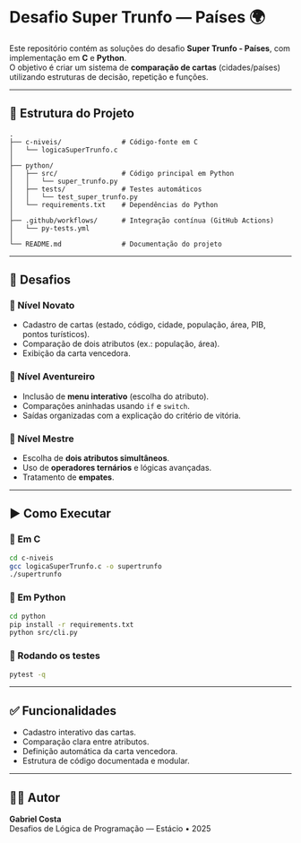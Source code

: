 # Desafio Super Trunfo — Países 🌍

Este repositório contém as soluções do desafio **Super Trunfo - Países**, com implementação em **C** e **Python**.  
O objetivo é criar um sistema de **comparação de cartas** (cidades/países) utilizando estruturas de decisão, repetição e funções.

---

## 📌 Estrutura do Projeto

```
.
├── c-niveis/               # Código-fonte em C
│   └── logicaSuperTrunfo.c
│
├── python/                 
│   ├── src/                # Código principal em Python
│   │   └── super_trunfo.py
│   ├── tests/              # Testes automáticos
│   │   └── test_super_trunfo.py
│   └── requirements.txt    # Dependências do Python
│
├── .github/workflows/      # Integração contínua (GitHub Actions)
│   └── py-tests.yml
│
└── README.md               # Documentação do projeto
```

---

## 🏅 Desafios

### 🔹 Nível Novato
- Cadastro de cartas (estado, código, cidade, população, área, PIB, pontos turísticos).
- Comparação de dois atributos (ex.: população, área).
- Exibição da carta vencedora.

### 🔹 Nível Aventureiro
- Inclusão de **menu interativo** (escolha do atributo).
- Comparações aninhadas usando `if` e `switch`.
- Saídas organizadas com a explicação do critério de vitória.

### 🔹 Nível Mestre
- Escolha de **dois atributos simultâneos**.
- Uso de **operadores ternários** e lógicas avançadas.
- Tratamento de **empates**.

---

## ▶️ Como Executar

### 🔹 Em C
```bash
cd c-niveis
gcc logicaSuperTrunfo.c -o supertrunfo
./supertrunfo
```

### 🔹 Em Python
```bash
cd python
pip install -r requirements.txt
python src/cli.py
```

### 🔹 Rodando os testes
```bash
pytest -q
```

---

## ✅ Funcionalidades
- Cadastro interativo das cartas.
- Comparação clara entre atributos.
- Definição automática da carta vencedora.
- Estrutura de código documentada e modular.

---

## 👨‍💻 Autor
**Gabriel Costa**  
Desafios de Lógica de Programação — Estácio • 2025
